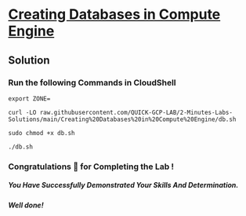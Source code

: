 # [Creating Databases in Compute Engine](https://www.cloudskillsboost.google/course_templates/145/labs/387200)

## Solution

### Run the following Commands in CloudShell

```
export ZONE=
```
```
curl -LO raw.githubusercontent.com/QUICK-GCP-LAB/2-Minutes-Labs-Solutions/main/Creating%20Databases%20in%20Compute%20Engine/db.sh

sudo chmod +x db.sh

./db.sh
```

### Congratulations 🎉 for Completing the Lab !

##### *You Have Successfully Demonstrated Your Skills And Determination.*

#### *Well done!*

